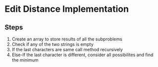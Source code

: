 # Edit Distance Implementation

## Steps
1. Create an array to store results of all the subproblems
2. Check if any of the two strings is empty
3. If the last characters are same call method recursively
4. Else-If the last character is different, consider all possibilites and find the minimum
